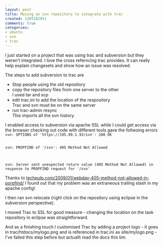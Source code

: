 ```yaml
---
layout: post
title: Moving an svn repository to integrate with trac
created: 1265102951
comments: true
categories:
- ubuntu
- svn
- trac
---
```

<p>I just started on a project that was using trac and subversion but they weren't integrated. I love the cross referncing trac provides. It can really help explain changesets and show how an issue was resolved.</p>

<p>The steps to add subversion to trac are</p>

<ul>
<li>Stop people using the old repository</li>
<li>copy the repository files from one server to the other<br />I used tar and scp</li>
<li>edit trac.ini to add the location of the respository <br/>
Trac and svn must be on the same server</li>
<li>run trac-admin resync <br/>
This imports all the svn history.</li>
</ul>

<p>I enabled access to subversion via apache SSL while I could get access via the browser checking out code with different tools gave the follwoing errors


<code>
svn: OPTIONS of 'https://195.99.1.93/svn': 200 OK 

svn: PROPFIND of '/svn': 405 Method Not Allowed 

svn: Server sent unexpected return value (405 Method Not Allowed) in response to PROPFIND request for '/svn'
</code>

<p>Thanks to <a href="http://techpulp.com/2009/01/webdav-405-method-not-allowed-in-porpfind/">techpulp.com/2009/01/webdav-405-method-not-allowed-in-porpfind/</a> I found out that my problem was an extraneous trailing slash in my apache config!</p>

<p>I then ran svn relocate (right click on the repository using eclipse in the subversion perspective).</p>

<p>I moved Trac to SSL for good measure - changing the location on the task repository in eclipse was straightforward.</p>

<p>And as a finishing touch I customised Trac by adding a project logo - it goes in trac/htdocs/mylogo.png and is referenced in trac.ini as site/mylogo.png - I've failed this step before but actuallt read the docs this tim.</p>

